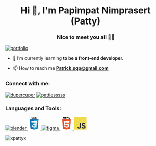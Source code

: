 <h1 align="center">Hi 👋, I'm Papimpat Nimprasert (Patty)</h1>
<h3 align="center">Nice to meet you all 🙋‍♀️ </h3>

[![portfolio](https://img.shields.io/badge/my_portfolio-000?style=for-the-badge&logo=ko-fi&logoColor=white)](https://XpattyX.github.io/)

- 🌱 I’m currently learning **to be a front-end developer.**

- 📫 How to reach me **Patrick.sqp@gmail.com**

<h3 align="left">Connect with me:</h3>
<p align="left">
<a href="https://instagram.com/dupercuper" target="blank"><img align="center" src="https://raw.githubusercontent.com/rahuldkjain/github-profile-readme-generator/master/src/images/icons/Social/instagram.svg" alt="dupercuper" height="30" width="40" /></a>
<a href="https://www.behance.net/pattiesssss" target="blank"><img align="center" src="https://raw.githubusercontent.com/rahuldkjain/github-profile-readme-generator/master/src/images/icons/Social/behance.svg" alt="pattiesssss" height="30" width="40" /></a>
</p>

<h3 align="left">Languages and Tools:</h3>
<p align="left"> <a href="https://www.blender.org/" target="_blank" rel="noreferrer"> <img src="https://download.blender.org/branding/community/blender_community_badge_white.svg" alt="blender" width="40" height="40"/> </a> <a href="https://www.w3schools.com/css/" target="_blank" rel="noreferrer"> <img src="https://raw.githubusercontent.com/devicons/devicon/master/icons/css3/css3-original-wordmark.svg" alt="css3" width="40" height="40"/> </a> <a href="https://www.figma.com/" target="_blank" rel="noreferrer"> <img src="https://www.vectorlogo.zone/logos/figma/figma-icon.svg" alt="figma" width="40" height="40"/> </a> <a href="https://www.w3.org/html/" target="_blank" rel="noreferrer"> <img src="https://raw.githubusercontent.com/devicons/devicon/master/icons/html5/html5-original-wordmark.svg" alt="html5" width="40" height="40"/> </a> <a href="https://developer.mozilla.org/en-US/docs/Web/JavaScript" target="_blank" rel="noreferrer"> <img src="https://raw.githubusercontent.com/devicons/devicon/master/icons/javascript/javascript-original.svg" alt="javascript" width="40" height="40"/> </a> </p>

<p><img align="center" src="https://github-readme-stats.vercel.app/api/top-langs?username=xpattyx&show_icons=true&locale=en&layout=compact" alt="xpattyx" /></p>
